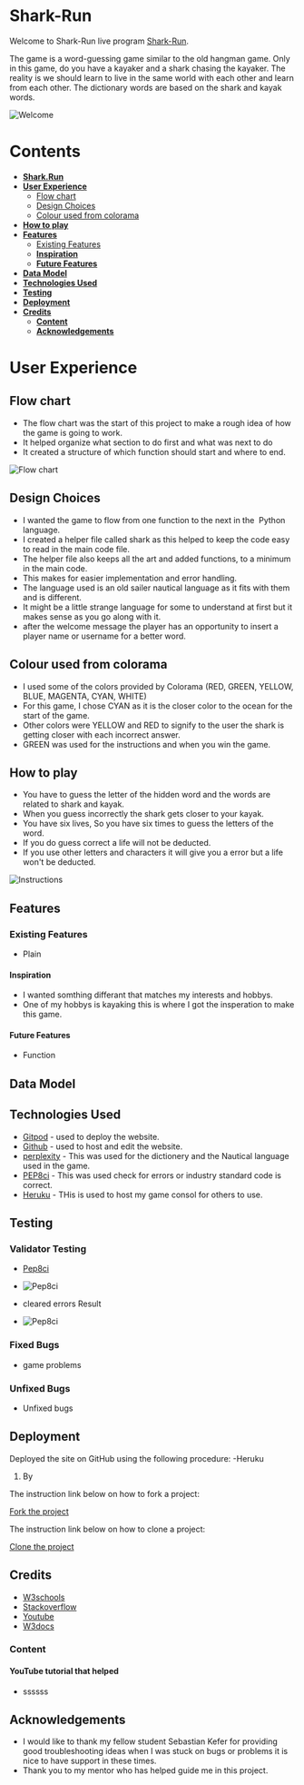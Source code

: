 # Shark-Run 

Welcome to Shark-Run live program [Shark-Run](https://shark-run-e1a617839e7e.herokuapp.com/).

The game is a word-guessing game similar to the old hangman game.
Only in this game, do you have a kayaker and a shark chasing the kayaker.
The reality is we should learn to live in the same world with each other and learn from each other.
The dictionary words are based on the shark and kayak words.

![Welcome](gallery/welcome-message.png)


# Contents
* [**Shark.Run**](#shark-run)
* [**User Experience**](#user-experience)
    * [Flow chart](#flow-chart)
    * [Design Choices](#design-choices)
    * [Colour used from colorama ](#colorama)
* [**How to play**](#how-to-play)
* [**Features**](#features)
   * [Existing Features](#existing-Features)                        
   * [**Inspiration**](<#inspiration>)
   * [**Future Features**](<#future-features>)
* [**Data Model**](<#data-model>)   
* [**Technologies Used**](<#technologies-used>)
* [**Testing**](#testing)
* [**Deployment**](#deployment)
* [**Credits**](#credits)
    * [**Content**](#content)
    * [**Acknowledgements**](#acknowledgements)
  
# User Experience

## Flow chart 

- The flow chart was the start of this project to make a rough idea of how the game is going to work.
- It helped organize what section to do first and what was next to do
- It created a structure of which function should start and where to end.

![Flow chart](gallery/flow_chart.png)
  
## Design Choices

- I wanted the game to flow from one function to the next in the  Python language.
- I created a helper file called shark as this helped to keep the code easy to read in the main code file.
- The helper file also keeps all the art and added functions, to a minimum in the main code.
- This makes for easier implementation and error handling.
- The language used is an old sailer nautical language as it fits with them and is different.
- It might be a little strange language for some to understand at first but it makes sense as you go along with it.
- after the welcome message the player has an opportunity to insert a player name or username for a better word.
  
## Colour used from colorama  

- I used some of the colors provided by Colorama (RED, GREEN, YELLOW, BLUE, MAGENTA, CYAN, WHITE)
- For this game, I chose CYAN as it is the closer color to the ocean for the start of the game.
- Other colors were YELLOW and RED to signify to the user the shark is getting closer with each incorrect answer.
- GREEN was used for the instructions and when you win the game. 


## How to play

- You have to guess the letter of the hidden word and the words are related to shark and kayak.
- When you guess incorrectly the shark gets closer to your kayak.
- You have six lives, So you have six times to guess the letters of the word.
- If you do guess correct a life will not be deducted.
- If you use other letters and characters it will give you a error but a life won't be deducted.

![Instructions](gallery/instructions.png)

## Features

### Existing Features

- Plain 

#### Inspiration

- I wanted somthing differant that matches my interests and hobbys.
- One of my hobbys is kayaking this is where I got the insperation to make this game.
  
#### Future Features

 - Function 
 
## Data Model
   
## Technologies Used

- [Gitpod](https://www.gitpod.io/#get-started) - used to deploy the website.
- [Github](https://github.com/) - used to host and edit the website.
- [perplexity](https://www.perplexity.ai/) - This was used for the dictionery and the Nautical language used in the game.
- [PEP8ci](https://pep8ci.herokuapp.com/#) - This was used check for errors or industry standard code is correct.
- [Heruku](https://id.heroku.com/login) - THis is used to host my game consol for others to use.

  
## Testing 

### Validator Testing 

- [Pep8ci](https://pep8ci.herokuapp.com/#)
     

- ![Pep8ci](assets/images/desktop-lighthouse.png)
            
- cleared errors Result

- ![Pep8ci](assets/images/mobile-lighthouse.png)

   

### Fixed Bugs

- game problems 

### Unfixed Bugs
 
- Unfixed bugs 

## Deployment

Deployed the site on GitHub using the following procedure:
-Heruku
1. By

The instruction link below on how to fork a project:

[Fork the project](https://docs.github.com/en/pull-requests/collaborating-with-pull-requests/working-with-forks/fork-a-repo)

The instruction link below on how to clone a project:

[Clone the project](https://docs.github.com/en/repositories/creating-and-managing-repositories/cloning-a-repository) 

## Credits 

- [W3schools](https://www.w3schools.com/)
- [Stackoverflow](https://stackoverflow.com/)
- [Youtube](youtube.com)
- [W3docs](https://www.w3docs.com/)

### Content 

#### YouTube tutorial that helped
- ssssss

## Acknowledgements

- I would like to thank my fellow student Sebastian Kefer for providing good troubleshooting ideas when I was stuck on bugs or problems it is nice to have support in these times.
- Thank you to my mentor who has helped guide me in this project.
   